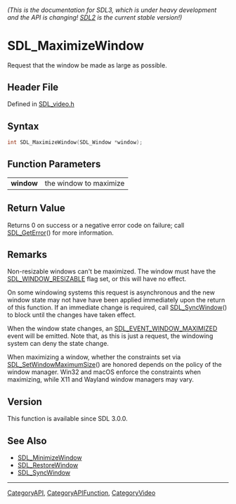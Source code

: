 ###### (This is the documentation for SDL3, which is under heavy development and the API is changing! [SDL2](https://wiki.libsdl.org/SDL2/) is the current stable version!)
# SDL_MaximizeWindow

Request that the window be made as large as possible.

## Header File

Defined in [SDL_video.h](https://github.com/libsdl-org/SDL/blob/main/include/SDL3/SDL_video.h)

## Syntax

```c
int SDL_MaximizeWindow(SDL_Window *window);

```

## Function Parameters

|                |                        |
| -------------- | ---------------------- |
| **window**     | the window to maximize |

## Return Value

Returns 0 on success or a negative error code on failure; call
[SDL_GetError](SDL_GetError)() for more information.

## Remarks

Non-resizable windows can't be maximized. The window must have the
[SDL_WINDOW_RESIZABLE](SDL_WINDOW_RESIZABLE) flag set, or this will have no
effect.

On some windowing systems this request is asynchronous and the new window
state may not have have been applied immediately upon the return of this
function. If an immediate change is required, call
[SDL_SyncWindow](SDL_SyncWindow)() to block until the changes have taken
effect.

When the window state changes, an
[SDL_EVENT_WINDOW_MAXIMIZED](SDL_EVENT_WINDOW_MAXIMIZED) event will be
emitted. Note that, as this is just a request, the windowing system can
deny the state change.

When maximizing a window, whether the constraints set via
[SDL_SetWindowMaximumSize](SDL_SetWindowMaximumSize)() are honored depends
on the policy of the window manager. Win32 and macOS enforce the
constraints when maximizing, while X11 and Wayland window managers may
vary.

## Version

This function is available since SDL 3.0.0.

## See Also

* [SDL_MinimizeWindow](SDL_MinimizeWindow)
* [SDL_RestoreWindow](SDL_RestoreWindow)
* [SDL_SyncWindow](SDL_SyncWindow)

----
[CategoryAPI](CategoryAPI), [CategoryAPIFunction](CategoryAPIFunction), [CategoryVideo](CategoryVideo)


